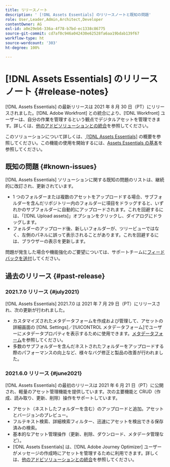```yaml
---
title: リリースノート
description: ' [!DNL Assets Essentials] のリリースノートと既知の問題'
role: User,Leader,Admin,Architect,Developer
contentOwner: AG
exl-id: a0e29eb6-336a-4f78-b7bd-ec1338c86775
source-git-commit: cd7af0c946a042430e62528fa6aa19bdab139f67
workflow-type: ht
source-wordcount: '303'
ht-degree: 100%

---
```


# [!DNL Assets Essentials] のリリースノート  {#release-notes}

[!DNL Assets Essentials] の最新リリースは 2021 年 8 月 30 日（PT）にリリースされました。[!DNL Adobe Workfront] との統合により、[!DNL Workfront] ユーザーは、自分の作業を管理するという観点でデジタルアセットを管理できます。詳しくは、[他のアドビソリューションとの統合](/help/integration.md)を参照してください。

このソリューションについて詳しくは、[ [!DNL Assets Essentials]](introduction.md) の概要を参照してください。この機能の使用を開始するには、[Assets Essentials の基本](/help/get-started.md)を参照してください。

## 既知の問題 {#known-issues}

[!DNL Assets Essentials] ソリューションに関する既知の問題のリストは、継続的に改訂され、更新されています。

* 1 つのフォルダーまたは複数のアセットをアップロードする場合、サブフォルダーを含んだリポジトリー内のフォルダーに項目をドラッグすると、いずれかのサブフォルダーに自動的にアップロードされます。これを回避するには、「[!DNL Upload assets]」オプションをクリックし、ダイアログにドラッグします。<!-- CQ-4327753 -->
* フォルダーのアップロード後、新しいフォルダーが、ツリービューではなく、左側のパネルに誤って表示されることがあります。これを回避するには、ブラウザーの表示を更新します。<!-- CQ-4323534 -->

<!--
* Use assets that do not have whitespace in the file names. The replies to comments do not work for such assets.
-->

問題が発生した場合や機能強化のご要望については、サポートチームに[フィードバックを送付](#provide-feedback)してください。

## 過去のリリース {#past-release}

### 2021.7.0 リリース {#july2021}

[!DNL Assets Essentials] 2021.7.0 は 2021 年 7 月 29 日（PT）にリリースされ、次の更新が行われました。

* カスタマイズされたメタデータフォームを作成および管理して、アセットの詳細画面の [!DNL Settings]／[!UICONTROL メタデータフォーム]でユーザーにメタデータプロパティを表示するために使用できます。[メタデータフォーム](metadata.md#metadata-forms)を参照してください。
* 多数のサブフォルダーを含んだネストされたフォルダーをアップロードする際のパフォーマンスの向上など、様々なバグ修正と製品の改善が行われました。

### 2021.6.0 リリース {#june2021}

[!DNL Assets Essentials] の最初のリリースは 2021 年 6 月 21 日（PT）に公開され、軽量のアセット管理機能を提供しています。次の主要機能と CRUD（作成、読み取り、更新、削除）操作をサポートしています。

* アセット（ネストしたフォルダーを含む）のアップロードと追加。アセットとバージョンのプレビュー。
* フルテキスト検索、詳細検索フィルター、迅速にアセットを検出できる保存済みの検索。
* 基本的なアセット管理操作（更新、削除、ダウンロード、メタデータ管理など）。
* [!DNL Assets Essentials] は、[!DNL Adobe Journey Optimizer] ユーザーがメッセージの作成時にアセットを管理するために利用できます。詳しくは、[他のアドビソリューションとの統合](/help/integration.md)を参照してください。
